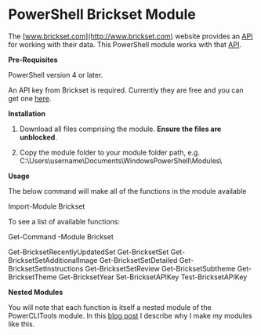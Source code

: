 # PowerShell Brickset Module

The [www.brickset.com](http://www.brickset.com) website provides an [API](http://brickset.com/tools/webservices/v2) for working with their data. This PowerShell module works with that [API](http://brickset.com/tools/webservices/v2).

**Pre-Requisites**

PowerShell version 4 or later.

An API key from Brickset is required. Currently they are free and you can get one [here](http://brickset.com/tools/webservices/requestkey).


**Installation**


1) Download all files comprising the module. **Ensure the files are unblocked**.

2) Copy the module folder to your module folder path, e.g. C:\Users\username\Documents\WindowsPowerShell\Modules\


**Usage**

The below command will make all of the functions in the module available

Import-Module Brickset

To see a list of available functions:

Get-Command -Module Brickset

                         
Get-BricksetRecentlyUpdatedSet
Get-BricksetSet
Get-BricksetSetAdditionalImage
Get-BricksetSetDetailed
Get-BricksetSetInstructions
Get-BricksetSetReview
Get-BricksetSubtheme
Get-BricksetTheme
Get-BricksetYear
Set-BricksetAPIKey
Test-BricksetAPIKey


**Nested Modules**

You will note that each function is itself a nested module of the PowerCLITools module. In this [blog post](www.jonathanmedd.net/2013/11/powercli-in-the-enterprise-breaking-the-magicians-code-function-templates.html) I describe why I make my modules like this.



